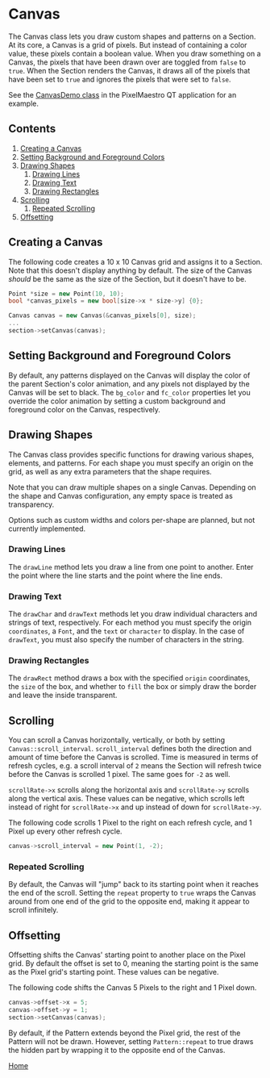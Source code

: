 # Canvas
The Canvas class lets you draw custom shapes and patterns on a Section. At its core, a Canvas is a grid of pixels. But instead of containing a color value, these pixels contain a boolean value. When you draw something on a Canvas, the pixels that have been drawn over are toggled from `false` to `true`. When the Section renders the Canvas, it draws all of the pixels that have been set to `true` and ignores the pixels that were set to `false`.

See the [CanvasDemo class](../gui/demo/canvasdemo.cpp) in the PixelMaestro QT application for an example.

## Contents
1. [Creating a Canvas](#creating-a-canvas)
2. [Setting Background and Foreground Colors](#setting-background-and-foreground-colors)
3. [Drawing Shapes](#drawing-shapes)
	1. [Drawing Lines](#drawing-lines)
	2. [Drawing Text](#drawing-text)
	3. [Drawing Rectangles](#drawing-rectangles)
4. [Scrolling](#scrolling)
	1. [Repeated Scrolling](#repeated-scrolling)
5. [Offsetting](#offsetting)

## Creating a Canvas
The following code creates a 10 x 10 Canvas grid and assigns it to a Section. Note that this doesn't display anything by default. The size of the Canvas *should* be the same as the size of the Section, but it doesn't have to be.

```c++
Point *size = new Point(10, 10);
bool *canvas_pixels = new bool[size->x * size->y] {0};

Canvas canvas = new Canvas(&canvas_pixels[0], size);
...
section->setCanvas(canvas);
```

## Setting Background and Foreground Colors
By default, any patterns displayed on the Canvas will display the color of the parent Section's color animation, and any pixels not displayed by the Canvas will be set to black. The `bg_color` and `fc_color` properties let you override the color animation by setting a custom background and foreground color on the Canvas, respectively.

## Drawing Shapes
The Canvas class provides specific functions for drawing various shapes, elements, and patterns. For each shape you must specify an origin on the grid, as well as any extra parameters that the shape requires.

Note that you can draw multiple shapes on a single Canvas. Depending on the shape and Canvas configuration, any empty space is treated as transparency.

Options such as custom widths and colors per-shape are planned, but not currently implemented.

### Drawing Lines
The `drawLine` method lets you draw a line from one point to another. Enter the point where the line starts and the point where the line ends.

### Drawing Text
The `drawChar` and `drawText` methods let you draw individual characters and strings of text, respectively. For each method you must specify the origin `coordinates`, a `Font`, and the `text` or `character` to display. In the case of `drawText`, you must also specify the number of characters in the string.

### Drawing Rectangles
The `drawRect` method draws a box with the specified `origin` coordinates, the `size` of the box, and whether to `fill` the box or simply draw the border and leave the inside transparent.

## Scrolling
You can scroll a Canvas horizontally, vertically, or both by setting `Canvas::scroll_interval`. `scroll_interval` defines both the direction and amount of time before the Canvas is scrolled. Time is measured in terms of refresh cycles, e.g. a scroll interval of `2` means the Section will refresh twice before the Canvas is scrolled 1 pixel. The same goes for `-2` as well.

 `scrollRate->x` scrolls along the horizontal axis and `scrollRate->y` scrolls along the vertical axis. These values can be negative, which scrolls left instead of right for `scrollRate->x` and up instead of down for `scrollRate->y`.

The following code scrolls 1 Pixel to the right on each refresh cycle, and 1 Pixel up every other refresh cycle.
```c++
canvas->scroll_interval = new Point(1, -2);
```

### Repeated Scrolling
By default, the Canvas will "jump" back to its starting point when it reaches the end of the scroll. Setting the `repeat` property to `true` wraps the Canvas around from one end of the grid to the opposite end, making it appear to scroll infinitely.

## Offsetting
Offsetting shifts the Canvas' starting point to another place on the Pixel grid. By default the offset is set to 0, meaning the starting point is the same as the Pixel grid's starting point. These values can be negative.

The following code shifts the Canvas 5 Pixels to the right and 1 Pixel down.
```c++
canvas->offset->x = 5;
canvas->offset->y = 1;
section->setCanvas(canvas);
```

By default, if the Pattern extends beyond the Pixel grid, the rest of the Pattern will not be drawn. However, setting `Pattern::repeat` to true draws the hidden part by wrapping it to the opposite end of the Canvas.

[Home](README.md)
